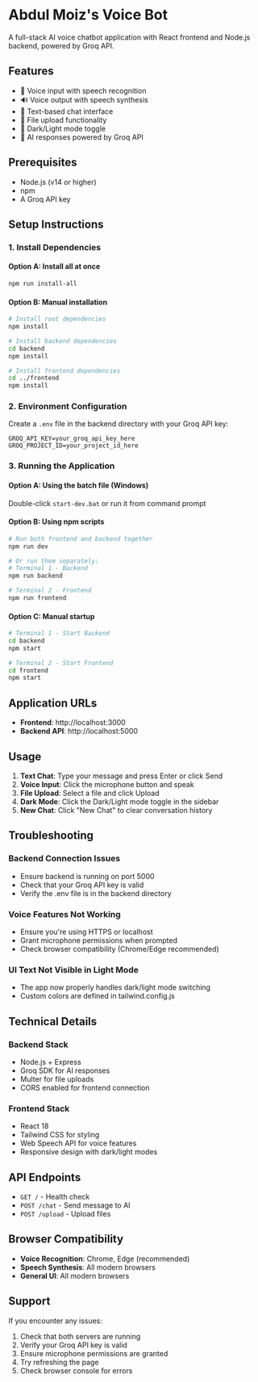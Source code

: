 # Abdul Moiz's Voice Bot

A full-stack AI voice chatbot application with React frontend and Node.js backend, powered by Groq API.

## Features

- 🎤 Voice input with speech recognition
- 🔊 Voice output with speech synthesis
- 💬 Text-based chat interface
- 📁 File upload functionality
- 🌙 Dark/Light mode toggle
- 🤖 AI responses powered by Groq API

## Prerequisites

- Node.js (v14 or higher)
- npm
- A Groq API key

## Setup Instructions

### 1. Install Dependencies

#### Option A: Install all at once
```bash
npm run install-all
```

#### Option B: Manual installation
```bash
# Install root dependencies
npm install

# Install backend dependencies
cd backend
npm install

# Install frontend dependencies
cd ../frontend
npm install
```

### 2. Environment Configuration

Create a `.env` file in the backend directory with your Groq API key:
```env
GROQ_API_KEY=your_groq_api_key_here
GROQ_PROJECT_ID=your_project_id_here
```

### 3. Running the Application

#### Option A: Using the batch file (Windows)
Double-click `start-dev.bat` or run it from command prompt

#### Option B: Using npm scripts
```bash
# Run both frontend and backend together
npm run dev

# Or run them separately:
# Terminal 1 - Backend
npm run backend

# Terminal 2 - Frontend  
npm run frontend
```

#### Option C: Manual startup
```bash
# Terminal 1 - Start Backend
cd backend
npm start

# Terminal 2 - Start Frontend
cd frontend
npm start
```

## Application URLs

- **Frontend**: http://localhost:3000
- **Backend API**: http://localhost:5000

## Usage

1. **Text Chat**: Type your message and press Enter or click Send
2. **Voice Input**: Click the microphone button and speak
3. **File Upload**: Select a file and click Upload
4. **Dark Mode**: Click the Dark/Light mode toggle in the sidebar
5. **New Chat**: Click "New Chat" to clear conversation history

## Troubleshooting

### Backend Connection Issues
- Ensure backend is running on port 5000
- Check that your Groq API key is valid
- Verify the .env file is in the backend directory

### Voice Features Not Working
- Ensure you're using HTTPS or localhost
- Grant microphone permissions when prompted
- Check browser compatibility (Chrome/Edge recommended)

### UI Text Not Visible in Light Mode
- The app now properly handles dark/light mode switching
- Custom colors are defined in tailwind.config.js

## Technical Details

### Backend Stack
- Node.js + Express
- Groq SDK for AI responses
- Multer for file uploads
- CORS enabled for frontend connection

### Frontend Stack
- React 18
- Tailwind CSS for styling
- Web Speech API for voice features
- Responsive design with dark/light modes

## API Endpoints

- `GET /` - Health check
- `POST /chat` - Send message to AI
- `POST /upload` - Upload files

## Browser Compatibility

- **Voice Recognition**: Chrome, Edge (recommended)
- **Speech Synthesis**: All modern browsers
- **General UI**: All modern browsers

## Support

If you encounter any issues:
1. Check that both servers are running
2. Verify your Groq API key is valid
3. Ensure microphone permissions are granted
4. Try refreshing the page
5. Check browser console for errors

